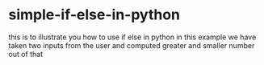 # simple-if-else-in-python
this is to illustrate you how to use if else in python in this example we have taken two inputs from the user and computed greater and smaller number out of that
